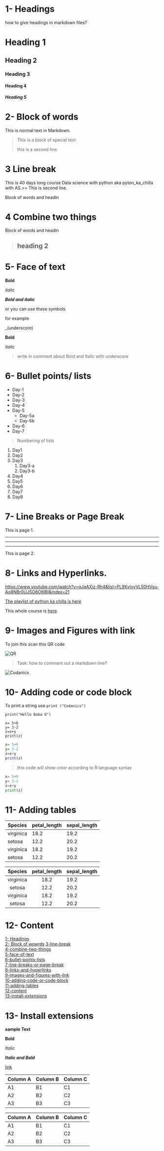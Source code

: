 # 1- Headings

how to give headings in markdown files?

# Heading 1
## Heading 2
### Heading 3
#### Heading 4
##### Heading 5

# 2- Block of words

This is normal text in Markdown.
>This is a block of special text
>
>this is a second line

# 3 Line break
This is 40 days long course Data science with python aka pyton_ka_chilla with AS.\>>
This is second line.

Block of words and headin


# 4 Combine two things

Block of words and headin

> ## heading 2

# 5- Face of text

**Bold**


*italic*


***Bold  and italic***

or you can use these symbols

for example

_(underscore)

__Bold__


_italic_

> write in comment about Bold and Italic with underscore

# 6- Bullet points/ lists

- Day-1
- Day-2
- Day-3
- Day-4
- Day-5
    - Day-5a
    - Day-5b
- Day-6
- Day-7
> Numbering of lists
1. Day1
2. Day2
3. Day3
    1. Day3-a
    2. Day3-b
4. Day4
5. Day5
6. Day6
7. Day7
8. Day8

# 7- Line Breaks or Page Break
This is page 1.

---
___
***

This is page 2.

# 8- Links and Hyperlinks.

<https://www.youtube.com/watch?v=qJqAXjz-Rh4&list=PL9XvIvvVL50HVsu-Ao8NBr0UJSO8O6lBI&index=21>

[The playlist of python ka chilla is here](https://www.youtube.com/watch?v=qJqAXjz-Rh4&list=PL9XvIvvVL50HVsu-Ao8NBr0UJSO8O6lBI&index=21)

[Codanics channel]: https://www.youtube.com/watch?v=qJqAXjz-Rh4&list=PL9XvIvvVL50HVsu-Ao8NBr0UJSO8O6lBI&index=21

This whole course is [here][Codanics channel]

# 9- Images and Figures with link

To join this scan this QR code

![QR](qr.png)

> Task: how to comment out a markdown line? 

![Codanics](https://www.coursehero.com/thumb/93/eb/93eb431d228420f8b01b2f5cde83a04fae1f95e6_180.jpg)


# 10- Adding code or code block

To print a string use `print ("Codanics")`

`print("Hello Baba G")`

```
x= 5+6
y= 3-2
z=x+y
print(z)
```
```R
x= 5+6
y= 3-2
z=x+y
print(z)
```
> this code will show color according to R language syntax

```python
x= 5+6
y= 3-2
z=x+y
print(z)
```

# 11- Adding tables 

| Species | petal_length | sepal_length |
| ------- | ------------ | -----------  |
| virginica | 18.2 | 19.2  |
| setosa | 12.2 | 20.2  |
| virginica | 18.2 | 19.2  |
| setosa | 12.2 | 20.2  |


| Species | petal_length | sepal_length |
| :-------: | :------------:  | -----------  |
| virginica | 18.2 | 19.2  |
| setosa | 12.2 | 20.2  |
| virginica | 18.2 | 19.2  |
| setosa | 12.2 | 20.2  |

# 12- Content
[1- Headings](#1--headings)\
[2- Block of wowrds](#2--block-of-words)
[3-line-break](#3-line-break)\
[4-combine-two-things](#4-combine-two-things)\
[5-face-of-text](#5--face-of-text)\
[6-bullet-points-lists](#6--bullet-points-lists)\
[7-line-breaks-or-page-break](#7--line-breaks-or-page-break)\
[8-links-and-hyperlinks](#8--links-and-hyperlinks)\
[9-images-and-figures-with-link](#9--images-and-figures-with-link)\
[10-adding-code-or-code-block](#10--adding-code-or-code-block)\
[11-adding-tables](#11--adding-tables)\
[12-content](#12--content)\
[13-install-extensions](#13--install-extensions)

# 13- Install extensions

**sample Text**

**Bold**

_Italic_

**_Italic and Bold_**

[link](https://www.coursehero.com/thumb/93/eb/93eb431d228420f8b01b2f5cde83a04fae1f95e6_180.jpg)


Column A | Column B | Column C
---------|----------|---------
 A1 | B1 | C1
 A2 | B2 | C2
 A3 | B3 | C3


Column A | Column B | Column C
---------|----------|---------
 A1 | B1 | C1
 A2 | B2 | C2
 A3 | B3 | C3

 
